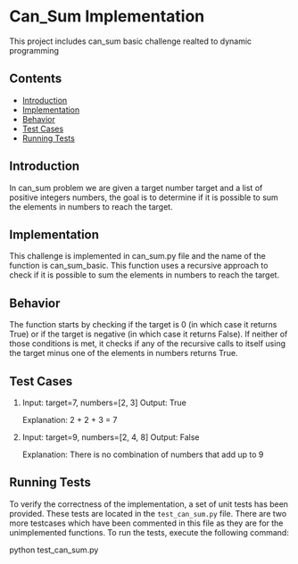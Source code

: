 # Can_Sum Implementation

This project includes can_sum basic challenge realted to dynamic programming

## Contents

- [Introduction](#introduction)
- [Implementation](#implementation)
- [Behavior](#behavior)
- [Test Cases](#test-cases)
- [Running Tests](#running-tests)

## Introduction

In can_sum problem we are given a target number target and a list of positive integers numbers, the goal is to determine if it is possible to sum the elements in numbers to reach the target.

## Implementation

This challenge is implemented in can_sum.py file and the name of the function is can_sum_basic. This function uses a recursive approach to check if it is possible to sum the elements in numbers to reach the target. 

## Behavior

The function starts by checking if the target is 0 (in which case it returns True) or if the target is negative (in which case it returns False). If neither of those conditions is met, it checks if any of the recursive calls to itself using the target minus one of the elements in numbers returns True.

## Test Cases

1) Input: target=7, numbers=[2, 3]
   Output: True

   Explanation: 2 + 2 + 3 = 7
2) Input: target=9, numbers=[2, 4, 8]
   Output: False

   Explanation: There is no combination of numbers that add up to 9


## Running Tests

To verify the correctness of the implementation, a set of unit tests has been provided. These tests are located in the `test_can_sum.py` file. There are two more testcases which have been commented in this file as they are for the unimplemented functions. To run the tests, execute the following command:


python test_can_sum.py


